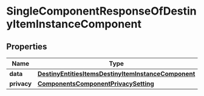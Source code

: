 
# SingleComponentResponseOfDestinyItemInstanceComponent

## Properties
Name | Type | Description | Notes
------------ | ------------- | ------------- | -------------
**data** | [**DestinyEntitiesItemsDestinyItemInstanceComponent**](DestinyEntitiesItemsDestinyItemInstanceComponent.md) |  |  [optional]
**privacy** | [**ComponentsComponentPrivacySetting**](ComponentsComponentPrivacySetting.md) |  |  [optional]



